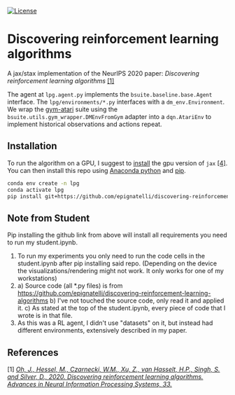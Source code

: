 [![License](https://img.shields.io/badge/License-Apache%202.0-blue.svg)](https://opensource.org/licenses/Apache-2.0)

# Discovering reinforcement learning algorithms
A jax/stax implementation of the NeurIPS 2020 paper: _Discovering reinforcement learning algorithms_ [[1]](https://proceedings.neurips.cc/paper/2020/file/0b96d81f0494fde5428c7aea243c9157-Paper.pdf)

The agent at `lpg.agent.py` implements the `bsuite.baseline.base.Agent` interface.
The `lpg/environments/*.py` interfaces with a `dm_env.Environment`.
We wrap the [gym-atari](https://github.com/openai/gym) suite using the `bsuite.utils.gym_wrapper.DMEnvFromGym` adapter into a `dqn.AtariEnv` to implement historical observations and actions repeat.


## Installation
To run the algorithm on a GPU, I suggest to [install](https://github.com/google/jax#pip-installation) the gpu version of `jax` [[4]](https://github.com/google/jax). You can then install this repo using [Anaconda python](https://www.anaconda.com/products/individual) and [pip](https://pip.pypa.io/en/stable/installing/).
```sh
conda env create -n lpg
conda activate lpg
pip install git+https://github.com/epignatelli/discovering-reinforcement-learning-algorithms
```

## Note from Student
Pip installing the github link from above will install all requirements you need to run my student.ipynb.

1. To run my experiments you only need to run the code cells in the student.ipynb after pip installing said repo. (Depending on the device the visualizations/rendering might not work. It only works for one of my workstations)
2. a)   Source code (all *.py files) is from https://github.com/epignatelli/discovering-reinforcement-learning-algorithms
b) I've not touched the source code, only read it and applied it.
c) As stated at the top of the student.ipynb, every piece of code that I wrote is in that file.
3. As this was a RL agent, I didn't use "datasets" on it, but instead had different environments, extensively described in my paper.


## References
[1] [_Oh, J., Hessel, M., Czarnecki, W.M., Xu, Z., van Hasselt, H.P., Singh, S. and Silver, D., 2020. Discovering reinforcement learning algorithms. Advances in Neural Information Processing Systems, 33._](https://proceedings.neurips.cc/paper/2020/file/0b96d81f0494fde5428c7aea243c9157-Paper.pdf)
